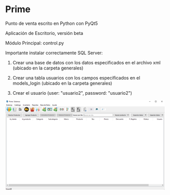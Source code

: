 # Prime
Punto de venta escrito en Python con PyQt5

Aplicación de Escritorio, versión beta

Módulo Principal: control.py

Importante instalar correctamente SQL Server:

1. Crear una base de datos con los datos especificados en el archivo xml (ubicado en la carpeta generales)

2. Crear una tabla usuarios con los campos especificados en el models_login (ubicado en la carpeta generales)

3. Crear el usuario (user: "usuario2", password: "usuario2")


<img src="https://github.com/gab98fra/Prime/blob/master/generales/image/img.PNG" alt="Visualización">


